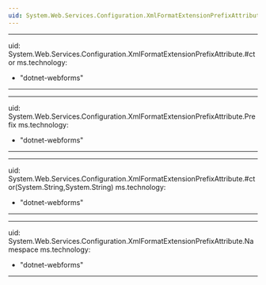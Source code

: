 ```yaml
---
uid: System.Web.Services.Configuration.XmlFormatExtensionPrefixAttribute
---
```


---
uid: System.Web.Services.Configuration.XmlFormatExtensionPrefixAttribute.#ctor
ms.technology: 
  - "dotnet-webforms"
---

---
uid: System.Web.Services.Configuration.XmlFormatExtensionPrefixAttribute.Prefix
ms.technology: 
  - "dotnet-webforms"
---

---
uid: System.Web.Services.Configuration.XmlFormatExtensionPrefixAttribute.#ctor(System.String,System.String)
ms.technology: 
  - "dotnet-webforms"
---

---
uid: System.Web.Services.Configuration.XmlFormatExtensionPrefixAttribute.Namespace
ms.technology: 
  - "dotnet-webforms"
---
